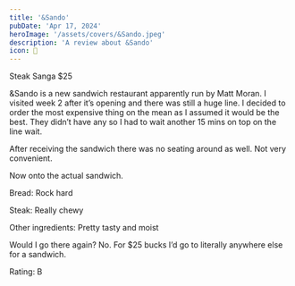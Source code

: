 ```yaml
---
title: '&Sando'
pubDate: 'Apr 17, 2024'
heroImage: '/assets/covers/&Sando.jpeg'
description: 'A review about &Sando'
icon: 🍖
---
```


Steak Sanga $25

&Sando is a new sandwich restaurant apparently run by Matt Moran. I visited week 2 after it’s opening and there was still a huge line. I decided to order the most expensive thing on the mean as I assumed it would be the best. They didn’t have any so I had to wait another 15 mins on top on the line wait.

After receiving the sandwich there was no seating around as well. Not very convenient. 

Now onto the actual sandwich.

Bread: Rock hard

Steak: Really chewy

Other ingredients: Pretty tasty and moist

Would I go there again? No. For $25 bucks I’d go to literally anywhere else for a sandwich.

Rating: B
